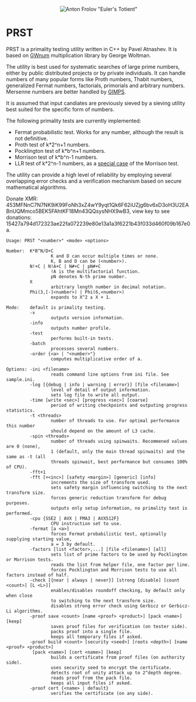 <p align="center">
  <img src="https://github.com/patnashev/prst/assets/12833063/4ec5bd6d-ebd6-443f-a3c4-7d7840fc8300" alt="Anton Frolov &quot;Euler's Totient&quot;">
</p>

# PRST

PRST is a primality testing utility written in C++ by Pavel Atnashev. It is based on [GWnum](https://www.mersenne.org/download/) multiplication library by George Woltman.

The utility is best used for systematic searches of large prime numbers, either by public distributed projects or by private individuals. It can handle numbers of many popular forms like Proth numbers, Thabit numbers, generalized Fermat numbers, factorials, primorials and arbitrary numbers. Mersenne numbers are better handled by [GIMPS](https://www.mersenne.org/).

It is assumed that input candiates are previously sieved by a sieving utility best suited for the specific form of numbers.

The following primality tests are currently implemented:
- Fermat probabilistic test. Works for any number, although the result is not definitive.
- Proth test of k*2^n+1 numbers.
- Pocklington test of k*b^n+1 numbers.
- Morrison test of k*b^n-1 numbers.
- LLR test of k*2^n-1 numbers, as a [special case](https://eprint.iacr.org/2023/195) of the Morrison test.

The utility can provide a high level of reliability by employing several overlapping error checks and a verification mechanism based on secure mathematical algorithms.

Donate XMR: 453MFNnC7N7NK9iK99FoNh3xZ4wY9yqt1Qk6F62iUZjg6bv6xD3oH3U2EABnUQMmco5BEK5FAhtKF18Mn43QQsysNHX9wB3,
view key to see donations: 15427a794d172323ae22fa072239e80e13a1a3f6221b43f033d460f09b167e0a.

```
Usage: PRST "<number>" <mode> <options>

Number:  K*B^N/D+C
                 K and D can occur multiple times or none.
                 K, B and D can be (<number>).
         N!+C | N!A+C | N#+C | pN#+C
                 !A is the multifactorial function.
                 pN denotes N-th prime number.
         X
                 arbitrary length number in decimal notation.
         Phi(3,[-]<number>) | Phi(6,<number>)
                 expands to X^2 ± X + 1.

Mode:    default is primality testing.
         -v
                 outputs version information.
         -info
                 outputs number profile.
         -test
                 performs built-in tests.
         -batch
                 processes several numbers.
         -order {<a> | "<number>"}
                 computes multiplicative order of a.

Options: -ini <filename>
                 reads command line options from ini file. See sample.ini.
         -log [{debug | info | warning | error}] [file <filename>]
                 level of detail of output information.
                 sets log file to write all output.
         -time [write <sec>] [progress <sec>] [coarse]
                 period of writing checkpoints and outputing progress statistics.
         -t <threads>
                 number of threads to use. For optimal performance this number
                 should depend on the amount of L3 cache.
         -spin <threads>
                 number of threads using spinwaits. Recommened values are 0 (none),
                 1 (default, only the main thread spinwaits) and the same as -t (all
                 threads spinwait, best performance but consumes 100% of CPU).
         -fft+1
         -fft [+<inc>] [safety <margin>] [generic] [info]
                 increments the size of transform used.
                 sets safety margin influencing switching to the next transform size.
                 forces generic reduction transform for debug purposes.
                 outputs only setup information, no primality test is performed.
         -cpu {SSE2 | AVX | FMA3 | AVX512F}
                 CPU instruction set to use.
         -fermat [a <a>]
                 forces Fermat probabilistic test, optionally supplying starting value,
                 a = 3 by default.
         -factors [list <factor>,...] [file <filename>] [all]
                 sets list of prime factors to be used by Pocklington or Morrison tests.
                 reads the list from helper file, one factor per line.
                 forces Pocklington and Morrison tests to use all factors instead of half.
         -check [{near | always | never}] [strong [disable] [count <count>] [L <L>]]
                 enables/disables roundoff checking, by default only when close
                 to switching to the next transform size.
                 disables strong error check using Gerbicz or Gerbicz-Li algorithms.
         -proof save <count> [name <proof> <product>] [pack <name>] [keep]
                 saves proof files for verification (on tester side).
                 packs proof into a single file.
                 keeps all temporary files if asked.
         -proof build <count> [security <seed>] [roots <depth>] [name <proof> <product>]
          [pack <name>] [cert <name>] [keep]
                 builds a certificate from proof files (on authority side).
                 uses security seed to encrypt the certificate.
                 detects root of unity attack up to 2^depth degree.
                 reads proof from the pack file.
                 keeps all input files if asked.
         -proof cert {<name> | default}
                 verifies the certificate (on any side).
```
